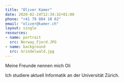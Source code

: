```yaml
---
title: "Oliver Kamer"
date: 2020-02-24T12:34:32+01:00
phone: "+41 79 884 10 62"
email: "oliver@kamer.ch"
layout: single
resources:
- name: portrait
  src: Norway_Fjord.JPG
- name: background
  src: Grindelwald.jpg
---
```


Meine Freunde nennen mich Oli

Ich studiere aktuell Informatik an der Universität Zürich.